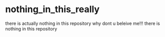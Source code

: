 # nothing_in_this_really
there is actually nothing in this repository
why dont u beleive me!!! there is nothing in this repository
